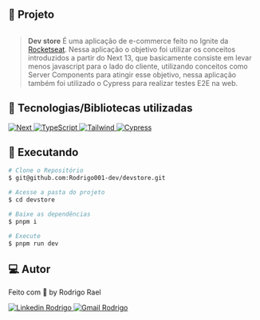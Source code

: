 ## :page_with_curl: Projeto

![]()

> <b>Dev store</b> É uma aplicação de e-commerce feito no Ignite da [Rocketseat](https://github.com/Rocketseat). Nessa aplicação o objetivo foi utilizar os conceitos introduzidos a partir do Next 13, que basicamente consiste em levar menos javascript para o lado do cliente, utilizando conceitos como Server Components para atingir esse objetivo, nessa aplicação também foi utilizado o Cypress para realizar testes E2E na web.

## 🚀 Tecnologias/Bibliotecas utilizadas

<a href="https://nextjs.org/" target="_blank"> <img src="https://img.shields.io/badge/Next-black?style=flat-square&logo=next.js&logoColor=white" alt="Next"> </a>
<a href="https://www.typescriptlang.org/" target="_blank"> <img src="https://img.shields.io/badge/-TypeScript-3178C6?style=flat-square&logo=TypeScript&logoColor=white" alt="TypeScript"> </a>
<a href="https://tailwindui.com/documentation" target="_blank"> <img src="https://img.shields.io/badge/-Tailwind-0EA5E9?style=flat-square&logo=tailwindcss&logoColor=white" alt="Tailwind"> </a>
<a href="https://docs.cypress.io/guides/overview/why-cypress" target="_blank"> <img src="https://img.shields.io/badge/-Cypress-00814d?style=flat-square&logo=cypress&logoColor=white" alt="Cypress"> </a>

## :construction_worker: Executando

```bash
# Clone o Repositório
$ git@github.com:Rodrigo001-dev/devstore.git
```

```bash
# Acesse a pasta do projeto
$ cd devstore
```

```bash
# Baixe as dependências
$ pnpm i
```

```bash
# Execute
$ pnpm run dev
```

## 💻 Autor

Feito com 💜 by Rodrigo Rael

<a href="https://www.linkedin.com/in/rodrigo-rael-a7a4b51a9/" target="_blank"> <img src="https://img.shields.io/badge/-RodrigoRael-blue?style=flat-square&logo=Linkedin&logoColor=white&link=https" alt="Linkedin Rodrigo"> </a>
<a href="https://img.shields.io/badge/-rodrigorael53@gmail.com-c14438?style=flat-square&logo=Gmail&logoColor=white&link=mailto:rodrigorael53@gmail.com" target="_blank"> <img src="https://img.shields.io/badge/-rodrigorael53@gmail.com-c14438?style=flat-square&logo=Gmail&logoColor=white&link=mailto:rodrigorael53@gmail.com" alt="Gmail Rodrigo"> </a>
